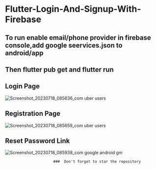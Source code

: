 # Flutter-Login-And-Signup-With-Firebase


## To run enable email/phone provider in firebase console,add google seervices.json to android/app


## Then flutter pub get and flutter run    


## Login Page


![Screenshot_20230718_085636_com uber users](https://github.com/MAXIME765356/Flutter-Login-And-Signup-With-Firebase-Backend/assets/117815821/420619b5-9f58-4a8f-904f-f8c3f368bfc0)


## Registration Page


![Screenshot_20230718_085659_com uber users](https://github.com/MAXIME765356/Flutter-Login-And-Signup-With-Firebase-Backend/assets/117815821/7ee133c7-3d82-4fb8-9749-77da0901721d)








## Reset Password Link





![Screenshot_20230718_085938_com google android gm](https://github.com/MAXIME765356/Flutter-Login-And-Signup-With-Firebase-Backend/assets/117815821/f2318e35-c108-43d6-80be-9dcb78f305a4)



                          ###  Don't forget to star the repository

